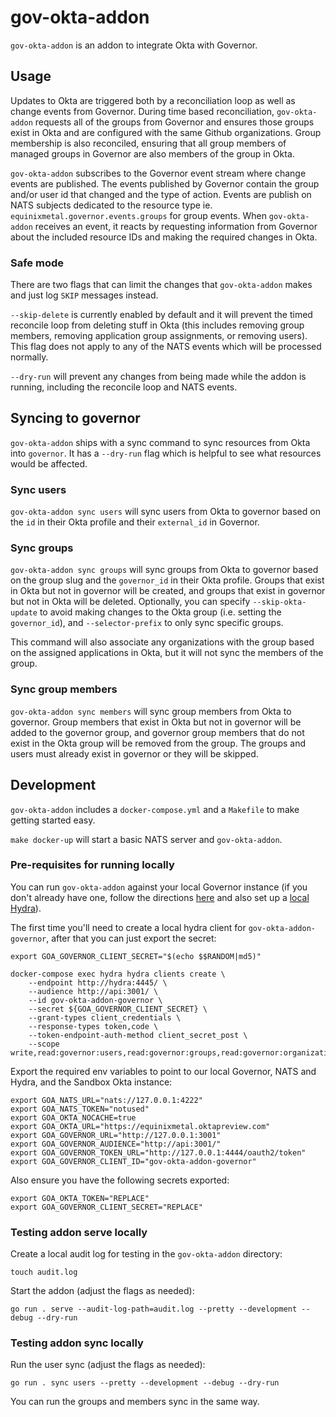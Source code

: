 # gov-okta-addon

`gov-okta-addon` is an addon to integrate Okta with Governor.

## Usage

Updates to Okta are triggered both by a reconciliation loop as well as change events from Governor.  During time based
reconciliation, `gov-okta-addon` requests all of the groups from Governor and ensures those groups exist in Okta and are
configured with the same Github organizations.  Group membership is also reconciled, ensuring that all group members of
managed groups in Governor are also members of the group in Okta.

`gov-okta-addon` subscribes to the Governor event stream where change events are published.  The events published
by Governor contain the group and/or user id that changed and the type of action.  Events are publish on NATS subjects
dedicated to the resource type ie. `equinixmetal.governor.events.groups` for group events.  When `gov-okta-addon` receives
an event, it reacts by requesting information from Governor about the included resource IDs and making the required
changes in Okta.

### Safe mode

There are two flags that can limit the changes that `gov-okta-addon` makes and just log `SKIP` messages instead.

`--skip-delete` is currently enabled by default and it will prevent the timed reconcile loop from deleting stuff in Okta (this
includes removing group members, removing application group assignments, or removing users). This flag does not apply to any of
the NATS events which will be processed normally.

`--dry-run` will prevent any changes from being made while the addon is running, including the reconcile loop and NATS events.

## Syncing to governor

`gov-okta-addon` ships with a sync command to sync resources from Okta into `governor`. It has a `--dry-run` flag which
is helpful to see what resources would be affected.

### Sync users

`gov-okta-addon sync users` will sync users from Okta to governor based on the `id` in their Okta profile
and their `external_id` in Governor.

### Sync groups

`gov-okta-addon sync groups` will sync groups from Okta to governor based on the group slug and the `governor_id`
in their Okta profile. Groups that exist in Okta but not in governor will be created, and groups that exist in
governor but not in Okta will be deleted. Optionally, you can specify `--skip-okta-update` to avoid making changes
to the Okta group (i.e. setting the `governor_id`), and `--selector-prefix` to only sync specific groups.

This command will also associate any organizations with the group based on the assigned applications in Okta, but
it will not sync the members of the group.

### Sync group members

`gov-okta-addon sync members` will sync group members from Okta to governor. Group members that exist in Okta but not
in governor will be added to the governor group, and governor group members that do not exist in the Okta group will
be removed from the group. The groups and users must already exist in governor or they will be skipped.

## Development

`gov-okta-addon` includes a `docker-compose.yml` and a `Makefile` to make getting started easy.

`make docker-up` will start a basic NATS server and `gov-okta-addon`.

### Pre-requisites for running locally

You can run `gov-okta-addon` against your local Governor instance (if you don't already have one, follow the directions [here](https://github.com/equinixmetal/governor/blob/main/README.md#running-governor-locally) and also set up a [local Hydra](https://github.com/equinixmetal/governor/blob/main/README.md#governor-api)).

The first time you'll need to create a local hydra client for `gov-okta-addon-governor`, after that you can just export the secret:

```
export GOA_GOVERNOR_CLIENT_SECRET="$(echo $$RANDOM|md5)"
```

```
docker-compose exec hydra hydra clients create \
    --endpoint http://hydra:4445/ \
    --audience http://api:3001/ \
    --id gov-okta-addon-governor \
    --secret ${GOA_GOVERNOR_CLIENT_SECRET} \
    --grant-types client_credentials \
    --response-types token,code \
    --token-endpoint-auth-method client_secret_post \
    --scope  write,read:governor:users,read:governor:groups,read:governor:organizations
```

Export the required env variables to point to our local Governor, NATS and Hydra, and the Sandbox Okta instance:

```
export GOA_NATS_URL="nats://127.0.0.1:4222"
export GOA_NATS_TOKEN="notused"
export GOA_OKTA_NOCACHE=true
export GOA_OKTA_URL="https://equinixmetal.oktapreview.com"
export GOA_GOVERNOR_URL="http://127.0.0.1:3001"
export GOA_GOVERNOR_AUDIENCE="http://api:3001/"
export GOA_GOVERNOR_TOKEN_URL="http://127.0.0.1:4444/oauth2/token"
export GOA_GOVERNOR_CLIENT_ID="gov-okta-addon-governor"
```

Also ensure you have the following secrets exported:

```
export GOA_OKTA_TOKEN="REPLACE"
export GOA_GOVERNOR_CLIENT_SECRET="REPLACE"
```

### Testing addon serve locally

Create a local audit log for testing in the `gov-okta-addon` directory:

```
touch audit.log
```

Start the addon (adjust the flags as needed):

```
go run . serve --audit-log-path=audit.log --pretty --development --debug --dry-run
```

### Testing addon sync locally

Run the user sync (adjust the flags as needed):

```
go run . sync users --pretty --development --debug --dry-run
```

You can run the groups and members sync in the same way.
